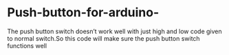 # Push-button-for-arduino-
The push button switch doesn’t work well with just high and low code given to normal switch.So this code will make sure the push button switch functions well
